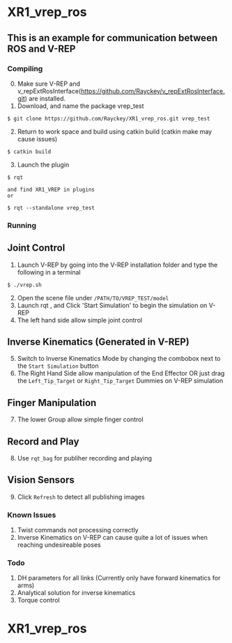 # XR1_vrep_ros

## This is an example for communication between ROS and V-REP

### Compiling

0. Make sure V-REP and v_repExtRosInterface(https://github.com/Rayckey/v_repExtRosInterface.git) are installed.
1. Download, and name the package vrep_test
```
$ git clone https://github.com/Rayckey/XR1_vrep_ros.git vrep_test
```
2. Return to work space and build using catkin build (catkin make may cause issues)
```
$ catkin build
```
3. Launch the plugin
```
$ rqt
```
	and find XR1_VREP in plugins
	or
```
$ rqt --standalone vrep_test
```


### Running

## Joint Control
1. Launch V-REP by going into the V-REP installation folder and type the following in a terminal
```
$ ./vrep.sh
```
2. Open the scene file under `/PATH/TO/VREP_TEST/model `
3. Launch rqt , and Click 'Start Simulation' to begin the simulation on V-REP
4. The left hand side allow simple joint control

## Inverse Kinematics (Generated in V-REP)
5. Switch to Inverse Kinematics Mode by changing the combobox next to the `Start Simulation` button
6. The Right Hand Side allow manipulation of the End Effector OR just drag the `Left_Tip_Target` or `Right_Tip_Target` Dummies on V-REP simulation

## Finger Manipulation
7. The lower Group allow simple finger control

## Record and Play
8. Use `rqt_bag` for publiher recording and playing

## Vision Sensors
9. Click `Refresh` to detect all publishing images



### Known Issues
1. Twist commands not processing correctly
2. Inverse Kinematics on V-REP can cause quite a lot of issues when reaching undesireable poses

### Todo
1. DH parameters for all links (Currently only have forward kinematics for arms)
2. Analytical solution for inverse kinematics
3. Torque control 

# XR1_vrep_ros

